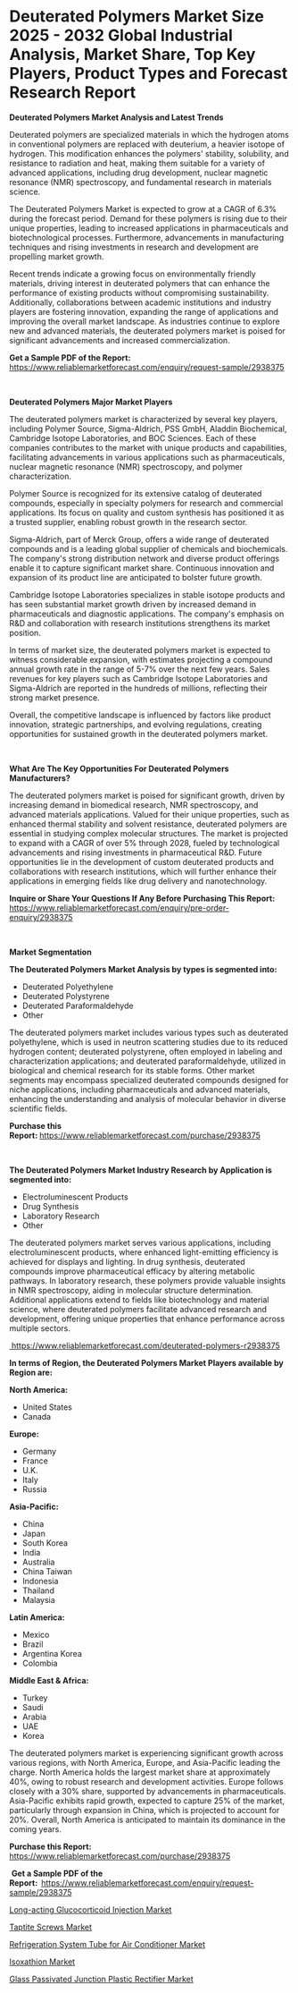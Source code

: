 <p><h1>Deuterated Polymers Market Size 2025 - 2032 Global Industrial Analysis, Market Share, Top Key Players, Product Types and Forecast Research Report</h1></p><p><strong>Deuterated Polymers Market Analysis and Latest Trends</strong></p>
<p><p>Deuterated polymers are specialized materials in which the hydrogen atoms in conventional polymers are replaced with deuterium, a heavier isotope of hydrogen. This modification enhances the polymers' stability, solubility, and resistance to radiation and heat, making them suitable for a variety of advanced applications, including drug development, nuclear magnetic resonance (NMR) spectroscopy, and fundamental research in materials science.</p><p>The Deuterated Polymers Market is expected to grow at a CAGR of 6.3% during the forecast period. Demand for these polymers is rising due to their unique properties, leading to increased applications in pharmaceuticals and biotechnological processes. Furthermore, advancements in manufacturing techniques and rising investments in research and development are propelling market growth. </p><p>Recent trends indicate a growing focus on environmentally friendly materials, driving interest in deuterated polymers that can enhance the performance of existing products without compromising sustainability. Additionally, collaborations between academic institutions and industry players are fostering innovation, expanding the range of applications and improving the overall market landscape. As industries continue to explore new and advanced materials, the deuterated polymers market is poised for significant advancements and increased commercialization.</p></p>
<p><strong>Get a Sample PDF of the Report:&nbsp;</strong> <a href="https://www.reliablemarketforecast.com/enquiry/request-sample/2938375?utm_campaign=1080&utm_medium=2&utm_source=Github&utm_content=ia&utm_term=15032025&utm_id=deuterated-polymers">https://www.reliablemarketforecast.com/enquiry/request-sample/2938375</a></p>
<p>&nbsp;</p>
<p><strong>Deuterated Polymers Major Market Players</strong></p>
<p><p>The deuterated polymers market is characterized by several key players, including Polymer Source, Sigma-Aldrich, PSS GmbH, Aladdin Biochemical, Cambridge Isotope Laboratories, and BOC Sciences. Each of these companies contributes to the market with unique products and capabilities, facilitating advancements in various applications such as pharmaceuticals, nuclear magnetic resonance (NMR) spectroscopy, and polymer characterization.</p><p>Polymer Source is recognized for its extensive catalog of deuterated compounds, especially in specialty polymers for research and commercial applications. Its focus on quality and custom synthesis has positioned it as a trusted supplier, enabling robust growth in the research sector.</p><p>Sigma-Aldrich, part of Merck Group, offers a wide range of deuterated compounds and is a leading global supplier of chemicals and biochemicals. The company's strong distribution network and diverse product offerings enable it to capture significant market share. Continuous innovation and expansion of its product line are anticipated to bolster future growth.</p><p>Cambridge Isotope Laboratories specializes in stable isotope products and has seen substantial market growth driven by increased demand in pharmaceuticals and diagnostic applications. The company's emphasis on R&D and collaboration with research institutions strengthens its market position.</p><p>In terms of market size, the deuterated polymers market is expected to witness considerable expansion, with estimates projecting a compound annual growth rate in the range of 5-7% over the next few years. Sales revenues for key players such as Cambridge Isotope Laboratories and Sigma-Aldrich are reported in the hundreds of millions, reflecting their strong market presence.</p><p>Overall, the competitive landscape is influenced by factors like product innovation, strategic partnerships, and evolving regulations, creating opportunities for sustained growth in the deuterated polymers market.</p></p>
<p>&nbsp;</p>
<p><strong>What Are The Key Opportunities For Deuterated Polymers Manufacturers?</strong></p>
<p><p>The deuterated polymers market is poised for significant growth, driven by increasing demand in biomedical research, NMR spectroscopy, and advanced materials applications. Valued for their unique properties, such as enhanced thermal stability and solvent resistance, deuterated polymers are essential in studying complex molecular structures. The market is projected to expand with a CAGR of over 5% through 2028, fueled by technological advancements and rising investments in pharmaceutical R&D. Future opportunities lie in the development of custom deuterated products and collaborations with research institutions, which will further enhance their applications in emerging fields like drug delivery and nanotechnology.</p></p>
<p><strong>Inquire or Share Your Questions If Any Before Purchasing This Report:</strong> <a href="https://www.reliablemarketforecast.com/enquiry/pre-order-enquiry/2938375?utm_campaign=1080&utm_medium=2&utm_source=Github&utm_content=ia&utm_term=15032025&utm_id=deuterated-polymers">https://www.reliablemarketforecast.com/enquiry/pre-order-enquiry/2938375</a></p>
<p>&nbsp;</p>
<p><strong>Market Segmentation</strong></p>
<p><strong>The Deuterated Polymers Market Analysis by types is segmented into:</strong></p>
<p><ul><li>Deuterated Polyethylene</li><li>Deuterated Polystyrene</li><li>Deuterated Paraformaldehyde</li><li>Other</li></ul></p>
<p><p>The deuterated polymers market includes various types such as deuterated polyethylene, which is used in neutron scattering studies due to its reduced hydrogen content; deuterated polystyrene, often employed in labeling and characterization applications; and deuterated paraformaldehyde, utilized in biological and chemical research for its stable forms. Other market segments may encompass specialized deuterated compounds designed for niche applications, including pharmaceuticals and advanced materials, enhancing the understanding and analysis of molecular behavior in diverse scientific fields.</p></p>
<p><strong>Purchase this Report:&nbsp;</strong><a href="https://www.reliablemarketforecast.com/purchase/2938375?utm_campaign=1080&utm_medium=2&utm_source=Github&utm_content=ia&utm_term=15032025&utm_id=deuterated-polymers">https://www.reliablemarketforecast.com/purchase/2938375</a></p>
<p>&nbsp;</p>
<p><strong>The Deuterated Polymers Market Industry Research by Application is segmented into:</strong></p>
<p><ul><li>Electroluminescent Products</li><li>Drug Synthesis</li><li>Laboratory Research</li><li>Other</li></ul></p>
<p><p>The deuterated polymers market serves various applications, including electroluminescent products, where enhanced light-emitting efficiency is achieved for displays and lighting. In drug synthesis, deuterated compounds improve pharmaceutical efficacy by altering metabolic pathways. In laboratory research, these polymers provide valuable insights in NMR spectroscopy, aiding in molecular structure determination. Additional applications extend to fields like biotechnology and material science, where deuterated polymers facilitate advanced research and development, offering unique properties that enhance performance across multiple sectors.</p></p>
<p><a href="https://www.reliablemarketforecast.com/deuterated-polymers-r2938375?utm_campaign=1080&utm_medium=2&utm_source=Github&utm_content=ia&utm_term=15032025&utm_id=deuterated-polymers">&nbsp;https://www.reliablemarketforecast.com/deuterated-polymers-r2938375</a></p>
<p><strong>In terms of Region, the Deuterated Polymers Market Players available by Region are:</strong></p>
<p>
    <p> <strong> North America: </strong>
        <ul>
            <li>United States</li>
            <li>Canada</li>
        </ul>
        </p> 
    <p> <strong> Europe: </strong>
        <ul>
            <li>Germany</li>
            <li>France</li>
            <li>U.K.</li>
            <li>Italy</li>
            <li>Russia</li>
        </ul>
        </p> 
    <p> <strong> Asia-Pacific: </strong>
        <ul>
            <li>China</li>
            <li>Japan</li>
            <li>South Korea</li>
            <li>India</li>
            <li>Australia</li>
            <li>China Taiwan</li>
            <li>Indonesia</li>
            <li>Thailand</li>
            <li>Malaysia</li>
        </ul>
        </p> 
    <p> <strong> Latin America: </strong>
        <ul>
            <li>Mexico</li>
            <li>Brazil</li>
            <li>Argentina Korea</li>
            <li>Colombia</li>
        </ul>
        </p> 
    <p> <strong> Middle East & Africa: </strong>
        <ul>
            <li>Turkey</li>
            <li>Saudi</li>
            <li>Arabia</li>
            <li>UAE</li>
            <li>Korea</li>
        </ul>
    </p>
    </p>
<p><p>The deuterated polymers market is experiencing significant growth across various regions, with North America, Europe, and Asia-Pacific leading the charge. North America holds the largest market share at approximately 40%, owing to robust research and development activities. Europe follows closely with a 30% share, supported by advancements in pharmaceuticals. Asia-Pacific exhibits rapid growth, expected to capture 25% of the market, particularly through expansion in China, which is projected to account for 20%. Overall, North America is anticipated to maintain its dominance in the coming years.</p></p>
<p><strong>Purchase this Report: </strong><a href="https://www.reliablemarketforecast.com/purchase/2938375?utm_campaign=1080&utm_medium=2&utm_source=Github&utm_content=ia&utm_term=15032025&utm_id=deuterated-polymers">https://www.reliablemarketforecast.com/purchase/2938375</a></p>
<p>&nbsp;<strong>Get a Sample PDF of the Report:&nbsp;&nbsp;</strong><a href="https://www.reliablemarketforecast.com/enquiry/request-sample/2938375?utm_campaign=1080&utm_medium=2&utm_source=Github&utm_content=ia&utm_term=15032025&utm_id=deuterated-polymers">https://www.reliablemarketforecast.com/enquiry/request-sample/2938375</a></p>
<p><strong></strong></p>
<p><p><a href="https://github.com/eimutelufta/Market-Research-Report-List-1/blob/main/long-acting-glucocorticoid-injection-market.md?utm_campaign=1080&utm_medium=2&utm_source=Github&utm_content=ia&utm_term=15032025&utm_id=deuterated-polymers">Long-acting Glucocorticoid Injection Market</a></p><p><a href="https://github.com/saqafidrahea/Market-Research-Report-List-1/blob/main/taptite-screws-market.md?utm_campaign=1080&utm_medium=2&utm_source=Github&utm_content=ia&utm_term=15032025&utm_id=deuterated-polymers">Taptite Screws Market</a></p><p><a href="https://github.com/afghatakito29/Market-Research-Report-List-1/blob/main/refrigeration-system-tube-for-air-conditioner-market.md?utm_campaign=1080&utm_medium=2&utm_source=Github&utm_content=ia&utm_term=15032025&utm_id=deuterated-polymers">Refrigeration System Tube for Air Conditioner Market</a></p><p><a href="https://github.com/atawanyeze/Market-Research-Report-List-1/blob/main/isoxathion-market.md?utm_campaign=1080&utm_medium=2&utm_source=Github&utm_content=ia&utm_term=15032025&utm_id=deuterated-polymers">Isoxathion Market</a></p><p><a href="https://github.com/onutsheinz/Market-Research-Report-List-1/blob/main/glass-passivated-junction-plastic-rectifier-market.md?utm_campaign=1080&utm_medium=2&utm_source=Github&utm_content=ia&utm_term=15032025&utm_id=deuterated-polymers">Glass Passivated Junction Plastic Rectifier Market</a></p></p>